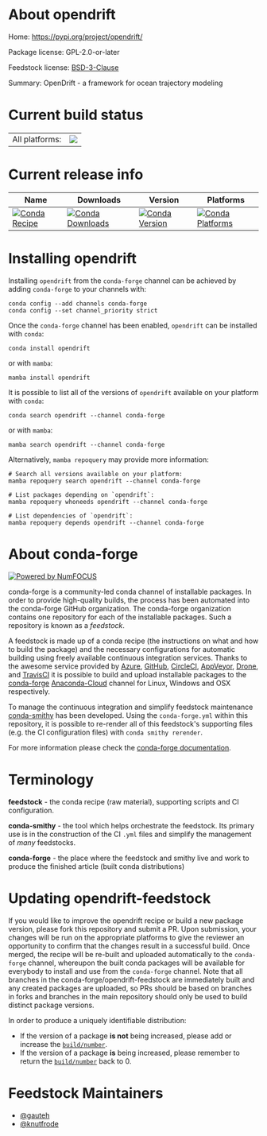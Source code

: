 About opendrift
===============

Home: https://pypi.org/project/opendrift/

Package license: GPL-2.0-or-later

Feedstock license: [BSD-3-Clause](https://github.com/conda-forge/opendrift-feedstock/blob/master/LICENSE.txt)

Summary: OpenDrift - a framework for ocean trajectory modeling

Current build status
====================


<table><tr><td>All platforms:</td>
    <td>
      <a href="https://dev.azure.com/conda-forge/feedstock-builds/_build/latest?definitionId=17384&branchName=master">
        <img src="https://dev.azure.com/conda-forge/feedstock-builds/_apis/build/status/opendrift-feedstock?branchName=master">
      </a>
    </td>
  </tr>
</table>

Current release info
====================

| Name | Downloads | Version | Platforms |
| --- | --- | --- | --- |
| [![Conda Recipe](https://img.shields.io/badge/recipe-opendrift-green.svg)](https://anaconda.org/conda-forge/opendrift) | [![Conda Downloads](https://img.shields.io/conda/dn/conda-forge/opendrift.svg)](https://anaconda.org/conda-forge/opendrift) | [![Conda Version](https://img.shields.io/conda/vn/conda-forge/opendrift.svg)](https://anaconda.org/conda-forge/opendrift) | [![Conda Platforms](https://img.shields.io/conda/pn/conda-forge/opendrift.svg)](https://anaconda.org/conda-forge/opendrift) |

Installing opendrift
====================

Installing `opendrift` from the `conda-forge` channel can be achieved by adding `conda-forge` to your channels with:

```
conda config --add channels conda-forge
conda config --set channel_priority strict
```

Once the `conda-forge` channel has been enabled, `opendrift` can be installed with `conda`:

```
conda install opendrift
```

or with `mamba`:

```
mamba install opendrift
```

It is possible to list all of the versions of `opendrift` available on your platform with `conda`:

```
conda search opendrift --channel conda-forge
```

or with `mamba`:

```
mamba search opendrift --channel conda-forge
```

Alternatively, `mamba repoquery` may provide more information:

```
# Search all versions available on your platform:
mamba repoquery search opendrift --channel conda-forge

# List packages depending on `opendrift`:
mamba repoquery whoneeds opendrift --channel conda-forge

# List dependencies of `opendrift`:
mamba repoquery depends opendrift --channel conda-forge
```


About conda-forge
=================

[![Powered by
NumFOCUS](https://img.shields.io/badge/powered%20by-NumFOCUS-orange.svg?style=flat&colorA=E1523D&colorB=007D8A)](https://numfocus.org)

conda-forge is a community-led conda channel of installable packages.
In order to provide high-quality builds, the process has been automated into the
conda-forge GitHub organization. The conda-forge organization contains one repository
for each of the installable packages. Such a repository is known as a *feedstock*.

A feedstock is made up of a conda recipe (the instructions on what and how to build
the package) and the necessary configurations for automatic building using freely
available continuous integration services. Thanks to the awesome service provided by
[Azure](https://azure.microsoft.com/en-us/services/devops/), [GitHub](https://github.com/),
[CircleCI](https://circleci.com/), [AppVeyor](https://www.appveyor.com/),
[Drone](https://cloud.drone.io/welcome), and [TravisCI](https://travis-ci.com/)
it is possible to build and upload installable packages to the
[conda-forge](https://anaconda.org/conda-forge) [Anaconda-Cloud](https://anaconda.org/)
channel for Linux, Windows and OSX respectively.

To manage the continuous integration and simplify feedstock maintenance
[conda-smithy](https://github.com/conda-forge/conda-smithy) has been developed.
Using the ``conda-forge.yml`` within this repository, it is possible to re-render all of
this feedstock's supporting files (e.g. the CI configuration files) with ``conda smithy rerender``.

For more information please check the [conda-forge documentation](https://conda-forge.org/docs/).

Terminology
===========

**feedstock** - the conda recipe (raw material), supporting scripts and CI configuration.

**conda-smithy** - the tool which helps orchestrate the feedstock.
                   Its primary use is in the construction of the CI ``.yml`` files
                   and simplify the management of *many* feedstocks.

**conda-forge** - the place where the feedstock and smithy live and work to
                  produce the finished article (built conda distributions)


Updating opendrift-feedstock
============================

If you would like to improve the opendrift recipe or build a new
package version, please fork this repository and submit a PR. Upon submission,
your changes will be run on the appropriate platforms to give the reviewer an
opportunity to confirm that the changes result in a successful build. Once
merged, the recipe will be re-built and uploaded automatically to the
`conda-forge` channel, whereupon the built conda packages will be available for
everybody to install and use from the `conda-forge` channel.
Note that all branches in the conda-forge/opendrift-feedstock are
immediately built and any created packages are uploaded, so PRs should be based
on branches in forks and branches in the main repository should only be used to
build distinct package versions.

In order to produce a uniquely identifiable distribution:
 * If the version of a package **is not** being increased, please add or increase
   the [``build/number``](https://docs.conda.io/projects/conda-build/en/latest/resources/define-metadata.html#build-number-and-string).
 * If the version of a package **is** being increased, please remember to return
   the [``build/number``](https://docs.conda.io/projects/conda-build/en/latest/resources/define-metadata.html#build-number-and-string)
   back to 0.

Feedstock Maintainers
=====================

* [@gauteh](https://github.com/gauteh/)
* [@knutfrode](https://github.com/knutfrode/)

